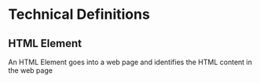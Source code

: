 # Technical Definitions

## HTML Element
An HTML Element goes into a web page and identifies the HTML content in the web page
